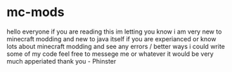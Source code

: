 mc-mods
==


hello everyone if you are reading this im letting you know i am very new to minecraft modding and new to java itself
if you are experianced or know lots about minecraft modding and see any errors / better ways i could write some of my code feel free to messege me or whatever
it would be very much apperiated thank you - Phinster



